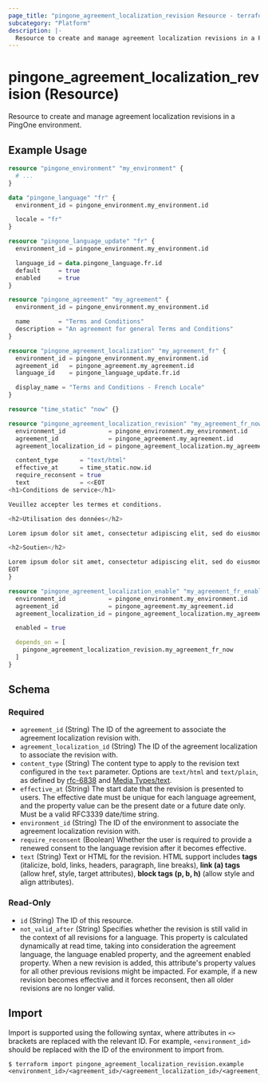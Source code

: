 ```yaml
---
page_title: "pingone_agreement_localization_revision Resource - terraform-provider-pingone"
subcategory: "Platform"
description: |-
  Resource to create and manage agreement localization revisions in a PingOne environment.
---
```


# pingone_agreement_localization_revision (Resource)

Resource to create and manage agreement localization revisions in a PingOne environment.

## Example Usage

```terraform
resource "pingone_environment" "my_environment" {
  # ...
}

data "pingone_language" "fr" {
  environment_id = pingone_environment.my_environment.id

  locale = "fr"
}

resource "pingone_language_update" "fr" {
  environment_id = pingone_environment.my_environment.id

  language_id = data.pingone_language.fr.id
  default     = true
  enabled     = true
}

resource "pingone_agreement" "my_agreement" {
  environment_id = pingone_environment.my_environment.id

  name        = "Terms and Conditions"
  description = "An agreement for general Terms and Conditions"
}

resource "pingone_agreement_localization" "my_agreement_fr" {
  environment_id = pingone_environment.my_environment.id
  agreement_id   = pingone_agreement.my_agreement.id
  language_id    = pingone_language_update.fr.id

  display_name = "Terms and Conditions - French Locale"
}

resource "time_static" "now" {}

resource "pingone_agreement_localization_revision" "my_agreement_fr_now" {
  environment_id            = pingone_environment.my_environment.id
  agreement_id              = pingone_agreement.my_agreement.id
  agreement_localization_id = pingone_agreement_localization.my_agreement_fr.id

  content_type      = "text/html"
  effective_at      = time_static.now.id
  require_reconsent = true
  text              = <<EOT
<h1>Conditions de service</h1>

Veuillez accepter les termes et conditions.

<h2>Utilisation des données</h2>

Lorem ipsum dolor sit amet, consectetur adipiscing elit, sed do eiusmod tempor incididunt ut labore et dolore magna aliqua. Ut enim ad minim veniam, quis nostrud exercitation ullamco laboris nisi ut aliquip ex ea commodo consequat. Duis aute irure dolor in reprehenderit in voluptate velit esse cillum dolore eu fugiat nulla pariatur. Excepteur sint occaecat cupidatat non proident, sunt in culpa qui officia deserunt mollit anim id est laborum.

<h2>Soutien</h2>

Lorem ipsum dolor sit amet, consectetur adipiscing elit, sed do eiusmod tempor incididunt ut labore et dolore magna aliqua. Ut enim ad minim veniam, quis nostrud exercitation ullamco laboris nisi ut aliquip ex ea commodo consequat. Duis aute irure dolor in reprehenderit in voluptate velit esse cillum dolore eu fugiat nulla pariatur. Excepteur sint occaecat cupidatat non proident, sunt in culpa qui officia deserunt mollit anim id est laborum.
EOT
}

resource "pingone_agreement_localization_enable" "my_agreement_fr_enable" {
  environment_id            = pingone_environment.my_environment.id
  agreement_id              = pingone_agreement.my_agreement.id
  agreement_localization_id = pingone_agreement_localization.my_agreement_fr.id

  enabled = true

  depends_on = [
    pingone_agreement_localization_revision.my_agreement_fr_now
  ]
}
```

<!-- schema generated by tfplugindocs -->
## Schema

### Required

- `agreement_id` (String) The ID of the agreement to associate the agreement localization revision with.
- `agreement_localization_id` (String) The ID of the agreement localization to associate the revision with.
- `content_type` (String) The content type to apply to the revision text configured in the `text` parameter. Options are `text/html` and `text/plain`, as defined by [rfc-6838](https://datatracker.ietf.org/doc/html/rfc6838#section-4.2.1) and [Media Types/text](https://www.iana.org/assignments/media-types/media-types.xhtml#text).
- `effective_at` (String) The start date that the revision is presented to users.  The effective date must be unique for each language agreement, and the property value can be the present date or a future date only.  Must be a valid RFC3339 date/time string.
- `environment_id` (String) The ID of the environment to associate the agreement localization revision with.
- `require_reconsent` (Boolean) Whether the user is required to provide a renewed consent to the language revision after it becomes effective.
- `text` (String) Text or HTML for the revision. HTML support includes **tags** (italicize, bold, links, headers, paragraph, line breaks), **link (a) tags** (allow href, style, target attributes), **block tags (p, b, h)** (allow style and align attributes).

### Read-Only

- `id` (String) The ID of this resource.
- `not_valid_after` (String) Specifies whether the revision is still valid in the context of all revisions for a language. This property is calculated dynamically at read time, taking into consideration the agreement language, the language enabled property, and the agreement enabled property. When a new revision is added, this attribute's property values for all other previous revisions might be impacted. For example, if a new revision becomes effective and it forces reconsent, then all older revisions are no longer valid.

## Import

Import is supported using the following syntax, where attributes in `<>` brackets are replaced with the relevant ID.  For example, `<environment_id>` should be replaced with the ID of the environment to import from.

```shell
$ terraform import pingone_agreement_localization_revision.example <environment_id>/<agreement_id>/<agreement_localization_id>/<agreement_localization_revision_id>
```
